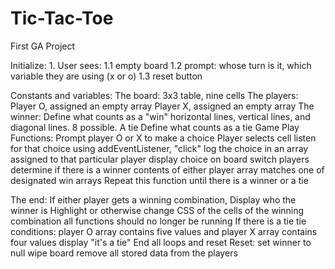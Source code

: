 # Tic-Tac-Toe
First GA Project

Initialize:
        1. User sees:
                1.1 empty board
                1.2 prompt: whose turn is it, which variable they are using (x or o)
                1.3 reset button

Constants and variables: 
    The board:
        3x3 table, nine cells
    The players:
        Player O, assigned an empty array
        Player X, assigned an empty array
    The winner:
        Define what counts as a "win"
            horizontal lines, vertical lines, and diagonal lines. 8 possible.
    A tie
        Define what counts as a tie
Game Play Functions:
    Prompt player O or X to make a choice
    Player selects cell
        listen for that choice using addEventListener, "click"
        log the choice in an array assigned to that particular player
        display choice on board
        switch players
        determine if there is a winner
            contents of either player array matches one of designated win arrays
    Repeat this function until there is a winner or a tie

The end: 
    If either player gets a winning combination,
        Display who the winner is
        Highlight or otherwise change CSS of the cells of the winning combination
        all functions should no longer be running
    If there is a tie
        tie conditions: player O array contains five values and player X array contains four values
        display "it's a tie"
        End all loops and reset
Reset:
    set winner to null
    wipe board
    remove all stored data from the players

